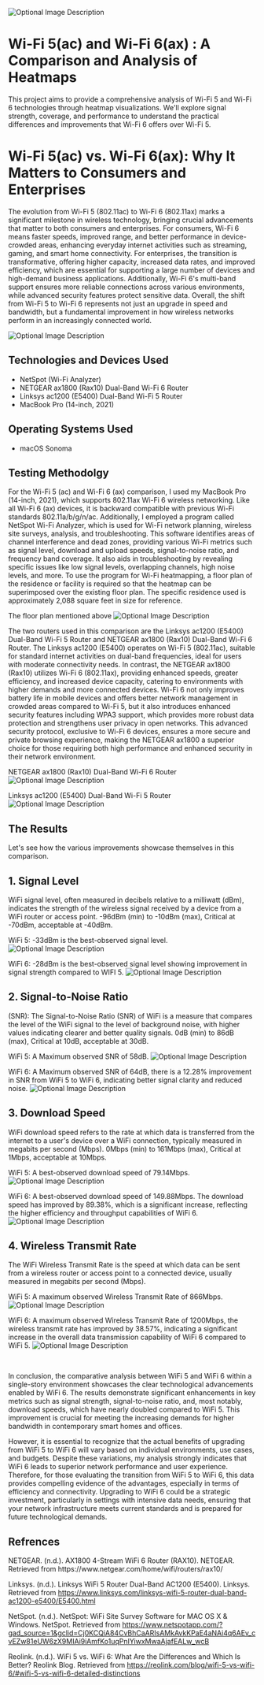<p align="center">


</p>
<p>


![Optional Image Description](https://i.imgur.com/7OmZpUi.jpeg)

</p>
<p>

<h1>Wi-Fi 5(ac) and Wi-Fi 6(ax) : A Comparison and Analysis of Heatmaps</h1>
This project aims to provide a comprehensive analysis of Wi-Fi 5 and Wi-Fi 6 technologies through heatmap visualizations. We'll explore signal strength, coverage, and performance to understand the practical differences and improvements that Wi-Fi 6 offers over Wi-Fi 5.

<h1> Wi-Fi 5(ac) vs. Wi-Fi 6(ax): Why It Matters to Consumers and Enterprises </h1>
The evolution from Wi-Fi 5 (802.11ac) to Wi-Fi 6 (802.11ax) marks a significant milestone in wireless technology, bringing crucial advancements that matter to both consumers and enterprises. For consumers, Wi-Fi 6 means faster speeds, improved range, and better performance in device-crowded areas, enhancing everyday internet activities such as streaming, gaming, and smart home connectivity. For enterprises, the transition is transformative, offering higher capacity, increased data rates, and improved efficiency, which are essential for supporting a large number of devices and high-demand business applications. Additionally, Wi-Fi 6's multi-band support ensures more reliable connections across various environments, while advanced security features protect sensitive data. Overall, the shift from Wi-Fi 5 to Wi-Fi 6 represents not just an upgrade in speed and bandwidth, but a fundamental improvement in how wireless networks perform in an increasingly connected world.


![Optional Image Description](https://i.imgur.com/a6T9foo.png)

<h2>Technologies and Devices Used</h2>

- NetSpot (Wi-Fi Analyzer)
- NETGEAR ax1800 (Rax10) Dual-Band Wi-Fi 6 Router
- Linksys ac1200 (E5400) Dual-Band Wi-Fi 5 Router 
- MacBook Pro (14-inch, 2021)

<h2>Operating Systems Used </h2>

- macOS Sonoma </b> 


<h2>Testing Methodolgy</h2>

For the Wi-Fi 5 (ac) and Wi-Fi 6 (ax) comparison, I used my MacBook Pro (14-inch, 2021), which supports 802.11ax Wi-Fi 6 wireless networking. Like all Wi-Fi 6 (ax) devices, it is backward compatible with previous Wi-Fi standards 802.11a/b/g/n/ac. Additionally, I employed a program called NetSpot Wi-Fi Analyzer, which is used for Wi-Fi network planning, wireless site surveys, analysis, and troubleshooting. This software identifies areas of channel interference and dead zones, providing various Wi-Fi metrics such as signal level, download and upload speeds, signal-to-noise ratio, and frequency band coverage. It also aids in troubleshooting by revealing specific issues like low signal levels, overlapping channels, high noise levels, and more. To use the program for Wi-Fi heatmapping, a floor plan of the residence or facility is required so that the heatmap can be superimposed over the existing floor plan. The specific residence used is approximately 2,088 square feet in size for reference.

The floor plan mentioned above 
![Optional Image Description](https://i.imgur.com/eXmSTas.jpeg)


The two routers used in this comparison are the Linksys ac1200 (E5400) Dual-Band Wi-Fi 5 Router and NETGEAR ax1800 (Rax10) Dual-Band Wi-Fi 6 Router. The Linksys ac1200 (E5400) operates on Wi-Fi 5 (802.11ac), suitable for standard internet activities on dual-band frequencies, ideal for users with moderate connectivity needs. In contrast, the NETGEAR ax1800 (Rax10) utilizes Wi-Fi 6 (802.11ax), providing enhanced speeds, greater efficiency, and increased device capacity, catering to environments with higher demands and more connected devices. Wi-Fi 6 not only improves battery life in mobile devices and offers better network management in crowded areas compared to Wi-Fi 5, but it also introduces enhanced security features including WPA3 support, which provides more robust data protection and strengthens user privacy in open networks. This advanced security protocol, exclusive to Wi-Fi 6 devices, ensures a more secure and private browsing experience, making the NETGEAR ax1800 a superior choice for those requiring both high performance and enhanced security in their network environment.

NETGEAR ax1800 (Rax10) Dual-Band Wi-Fi 6 Router
![Optional Image Description](https://i.imgur.com/EuLpZAv.jpeg)

Linksys ac1200 (E5400) Dual-Band Wi-Fi 5 Router 
![Optional Image Description](https://i.imgur.com/yW0tqKC.jpeg)

<p>

</p>
<p>

<h2>The Results</h2> 
Let's see how the various improvements showcase themselves in this comparison.


 <h2>1. Signal Level</h2> WiFi signal level, often measured in decibels relative to a milliwatt (dBm), indicates the strength of the wireless signal received by a device from a WiFi router or access point. -96dBm (min) to -10dBm (max), Critical at -70dBm, acceptable at -40dBm.
<p>

</p>
<p>


WiFi 5: -33dBm is the best-observed signal level. 
![Optional Image Description](https://i.imgur.com/urIIEe4.jpeg)

WiFi 6: -28dBm is the best-observed signal level showing improvement in signal strength compared to WIFI 5.
![Optional Image Description](https://i.imgur.com/XAJaS19.jpeg)


 <h2>2. Signal-to-Noise Ratio</h2> (SNR): The Signal-to-Noise Ratio (SNR) of WiFi is a measure that compares the level of the WiFi signal to the level of background noise, with higher values indicating clearer and better quality signals. 0dB (min) to 86dB (max), Critical at 10dB, acceptable at 30dB.
<p>

</p>
<p>

WiFi 5: A Maximum observed SNR of 58dB.
![Optional Image Description](https://i.imgur.com/gzjfKo6.jpeg)

WiFi 6: A Maximum observed SNR of 64dB, there is a 12.28% improvement in SNR from WiFi 5 to WiFi 6, indicating better signal clarity and reduced noise.
![Optional Image Description](https://i.imgur.com/XBmJkHk.jpeg)

 <h2>3. Download Speed</h2>
WiFi download speed refers to the rate at which data is transferred from the internet to a user's device over a WiFi connection, typically measured in megabits per second (Mbps). 0Mbps (min) to 161Mbps (max), Critical at 1Mbps, acceptable at 10Mbps.
<p>

</p>
<p>

WiFi 5: A best-observed download speed of 79.14Mbps.
![Optional Image Description](https://i.imgur.com/B2n66Hx.jpeg)

WiFi 6: A best-observed download speed of 149.88Mbps. The download speed has improved by 89.38%, which is a significant increase, reflecting the higher efficiency and throughput capabilities of WiFi 6.
![Optional Image Description](https://i.imgur.com/eiHWXNb.jpeg)

 <h2>4. Wireless Transmit Rate</h2>	 
The WiFi Wireless Transmit Rate is the speed at which data can be sent from a wireless router or access point to a connected device, usually measured in megabits per second (Mbps).
<p>

</p>
<p>

WiFi 5: A maximum observed Wireless Transmit Rate of 866Mbps.
![Optional Image Description](https://i.imgur.com/tcSvUuH.jpeg)


WiFi 6: A maximum observed Wireless Transmit Rate of 1200Mbps, the wireless transmit rate has improved by 38.57%, indicating a significant increase in the overall data transmission capability of WiFi 6 compared to WiFi 5.
![Optional Image Description](https://i.imgur.com/Z33vGZk.jpeg)

</p>
<br />

<p>


</p>
<p>
In conclusion, the comparative analysis between WiFi 5 and WiFi 6 within a single-story environment showcases the clear technological advancements enabled by WiFi 6. The results demonstrate significant enhancements in key metrics such as signal strength, signal-to-noise ratio, and, most notably, download speeds, which have nearly doubled compared to WiFi 5. This improvement is crucial for meeting the increasing demands for higher bandwidth in contemporary smart homes and offices.

However, it is essential to recognize that the actual benefits of upgrading from WiFi 5 to WiFi 6 will vary based on individual environments, use cases, and budgets. Despite these variations, my analysis strongly indicates that WiFi 6 leads to superior network performance and user experience. Therefore, for those evaluating the transition from WiFi 5 to WiFi 6, this data provides compelling evidence of the advantages, especially in terms of efficiency and connectivity. Upgrading to WiFi 6 could be a strategic investment, particularly in settings with intensive data needs, ensuring that your network infrastructure meets current standards and is prepared for future technological demands.












<h2>Refrences</h2>
NETGEAR. (n.d.). AX1800 4-Stream WiFi 6 Router (RAX10). NETGEAR. Retrieved from https://www.netgear.com/home/wifi/routers/rax10/

Linksys. (n.d.). Linksys WiFi 5 Router Dual-Band AC1200 (E5400). Linksys. Retrieved from https://www.linksys.com/linksys-wifi-5-router-dual-band-ac1200-e5400/E5400.html

NetSpot. (n.d.). NetSpot: WiFi Site Survey Software for MAC OS X & Windows. NetSpot. Retrieved from https://www.netspotapp.com/?gad_source=1&gclid=Cj0KCQiA84CvBhCaARIsAMkAvkKPaE4aNAi4q6AEv_cvEZw81eUW6zX9MIAi9iAmfKo1uqPnIYiwxMwaAjafEALw_wcB

Reolink. (n.d.). WiFi 5 vs. WiFi 6: What Are the Differences and Which Is Better? Reolink Blog. Retrieved from https://reolink.com/blog/wifi-5-vs-wifi-6/#wifi-5-vs-wifi-6-detailed-distinctions

